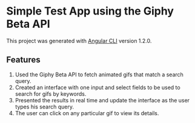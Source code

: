 # Simple Test App using the Giphy Beta API

This project was generated with [Angular CLI](https://github.com/angular/angular-cli) version 1.2.0.

## Features

1. Used the Giphy Beta API to fetch animated gifs that match a search query.
2. Created an interface with one input and select fields to be used to search for gifs by keywords.
3. Presented the results in real time and update the interface as the user types his search query.
4. The user can click on any particular gif to view its details.
